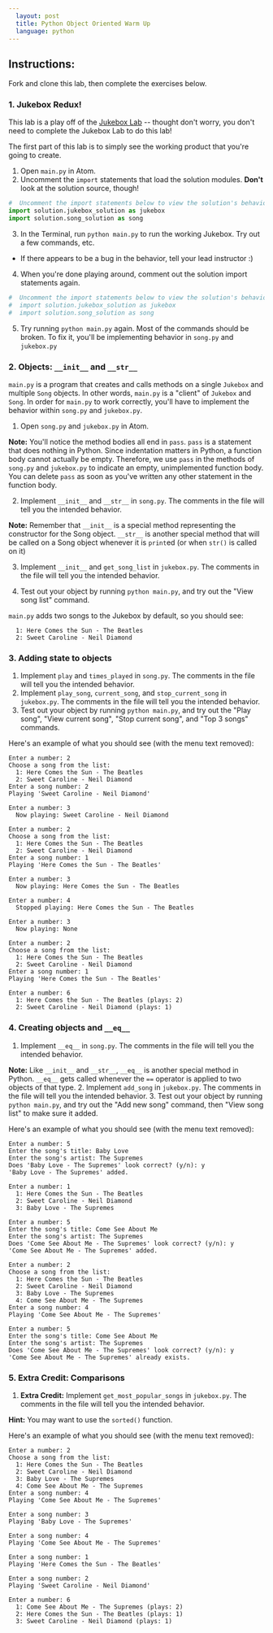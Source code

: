 ```yaml
---
  layout: post
  title: Python Object Oriented Warm Up
  language: python
---
```


##  Instructions:
Fork and clone this lab, then complete the exercises below.

###  1. Jukebox Redux!

This lab is a play off of the [Jukebox Lab](https://learn.co/tracks/google-cssi/5-python-advanced/python-labs/jukebox-lab) -- thought don't worry, you don't need to complete the Jukebox Lab to do this lab!

The first part of this lab is to simply see the working product that you're going to create.

1. Open `main.py` in Atom.
2. Uncomment the `import` statements that load the solution modules. **Don't** look at the solution source, though!

  ```python
#  Uncomment the import statements below to view the solution's behavior.
import solution.jukebox_solution as jukebox
import solution.song_solution as song
```
3. In the Terminal, run `python main.py` to run the working Jukebox. Try out a few commands, etc.
  * If there appears to be a bug in the behavior, tell your lead instructor :)
4. When you're done playing around, comment out the solution import statements again.

  ```python
#  Uncomment the import statements below to view the solution's behavior.
#  import solution.jukebox_solution as jukebox
#  import solution.song_solution as song
```
5. Try running `python main.py` again. Most of the commands should be broken. To fix it, you'll be implementing behavior in `song.py` and `jukebox.py`

###  2. Objects: `__init__` and `__str__`

`main.py` is a program that creates and calls methods on a single `Jukebox` and multiple `Song` objects. In other words, `main.py` is a "client" of `Jukebox` and `Song`. In order for `main.py` to work correctly, you'll have to implement the behavior within `song.py` and `jukebox.py`.


1. Open `song.py` and `jukebox.py` in Atom.

  **Note:** You'll notice the method bodies all end in `pass`. `pass` is a statement that does nothing in Python. Since indentation matters in Python, a function body cannot actually be empty. Therefore, we use `pass` in the methods of `song.py` and `jukebox.py` to indicate an empty, unimplemented function body. You can delete `pass` as soon as you've written any other statement in the function body.

2. Implement `__init__` and `__str__` in `song.py`. The comments in the file will tell you the intended behavior.

  **Note:** Remember that `__init__` is a special method representing the constructor for the Song object. `__str__` is another special method that will be called on a Song object whenever it is `print`ed (or when `str()` is called on it)

3. Implement `__init__` and `get_song_list` in `jukebox.py`. The comments in the file will tell you the intended behavior.

4. Test out your object by running `python main.py`, and try out the "View song list" command.

  `main.py` adds two songs to the Jukebox by default, so you should see:
```
  1: Here Comes the Sun - The Beatles
  2: Sweet Caroline - Neil Diamond
```

###  3. Adding state to objects
1. Implement `play` and `times_played` in `song.py`. The comments in the file will tell you the intended behavior.
2. Implement `play_song`, `current_song`, and `stop_current_song` in `jukebox.py`. The comments in the file will tell you the intended behavior.
3. Test out your object by running `python main.py`, and try out the "Play song", "View current song", "Stop current song", and "Top 3 songs" commands.

  Here's an example of what you should see (with the menu text removed):
```
Enter a number: 2
Choose a song from the list:
  1: Here Comes the Sun - The Beatles
  2: Sweet Caroline - Neil Diamond
Enter a song number: 2
Playing 'Sweet Caroline - Neil Diamond'
```
```
Enter a number: 3
  Now playing: Sweet Caroline - Neil Diamond
```
```
Enter a number: 2
Choose a song from the list:
  1: Here Comes the Sun - The Beatles
  2: Sweet Caroline - Neil Diamond
Enter a song number: 1
Playing 'Here Comes the Sun - The Beatles'
```
```
Enter a number: 3
  Now playing: Here Comes the Sun - The Beatles
```
```
Enter a number: 4
  Stopped playing: Here Comes the Sun - The Beatles
```
```
Enter a number: 3
  Now playing: None
```
```
Enter a number: 2
Choose a song from the list:
  1: Here Comes the Sun - The Beatles
  2: Sweet Caroline - Neil Diamond
Enter a song number: 1
Playing 'Here Comes the Sun - The Beatles'
```
```
Enter a number: 6
  1: Here Comes the Sun - The Beatles (plays: 2)
  2: Sweet Caroline - Neil Diamond (plays: 1)
```

###  4. Creating objects and `__eq__`
1. Implement `__eq__` in `song.py`. The comments in the file will tell you the intended behavior.

  **Note:** Like `__init__` and `__str__`, `__eq__` is another special method in Python. `__eq__` gets called whenever the `==` operator is applied to two objects of that type.
2. Implement `add_song` in `jukebox.py`. The comments in the file will tell you the intended behavior.
3. Test out your object by running `python main.py`, and try out the "Add new song" command, then "View song list" to make sure it added.

  Here's an example of what you should see (with the menu text removed):
```
Enter a number: 5
Enter the song's title: Baby Love
Enter the song's artist: The Supremes
Does 'Baby Love - The Supremes' look correct? (y/n): y
'Baby Love - The Supremes' added.
```
```
Enter a number: 1
  1: Here Comes the Sun - The Beatles
  2: Sweet Caroline - Neil Diamond
  3: Baby Love - The Supremes
```
```
Enter a number: 5
Enter the song's title: Come See About Me
Enter the song's artist: The Supremes
Does 'Come See About Me - The Supremes' look correct? (y/n): y
'Come See About Me - The Supremes' added.
```
```
Enter a number: 2
Choose a song from the list:
  1: Here Comes the Sun - The Beatles
  2: Sweet Caroline - Neil Diamond
  3: Baby Love - The Supremes
  4: Come See About Me - The Supremes
Enter a song number: 4
Playing 'Come See About Me - The Supremes'
```
```
Enter a number: 5
Enter the song's title: Come See About Me
Enter the song's artist: The Supremes
Does 'Come See About Me - The Supremes' look correct? (y/n): y
'Come See About Me - The Supremes' already exists.
```

###  5. Extra Credit: Comparisons

1. **Extra Credit:** Implement `get_most_popular_songs` in `jukebox.py`. The comments in the file will tell you the intended behavior.

  **Hint:** You may want to use the `sorted()` function.

  Here's an example of what you should see (with the menu text removed):
```
Enter a number: 2
Choose a song from the list:
  1: Here Comes the Sun - The Beatles
  2: Sweet Caroline - Neil Diamond
  3: Baby Love - The Supremes
  4: Come See About Me - The Supremes
Enter a song number: 4
Playing 'Come See About Me - The Supremes'
```
```
Enter a song number: 3
Playing 'Baby Love - The Supremes'
```
```
Enter a song number: 4
Playing 'Come See About Me - The Supremes'
```
```
Enter a song number: 1
Playing 'Here Comes the Sun - The Beatles'
```
```
Enter a song number: 2
Playing 'Sweet Caroline - Neil Diamond'
```
```
Enter a number: 6
  1: Come See About Me - The Supremes (plays: 2)
  2: Here Comes the Sun - The Beatles (plays: 1)
  3: Sweet Caroline - Neil Diamond (plays: 1)
 ```
